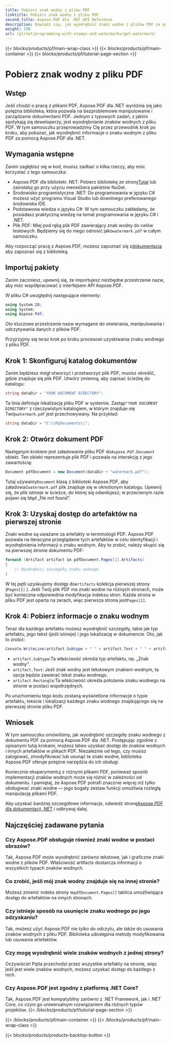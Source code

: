 ```yaml
---
title: Pobierz znak wodny z pliku PDF
linktitle: Pobierz znak wodny z pliku PDF
second_title: Aspose.PDF dla .NET API Reference
description: Dowiedz się, jak wyodrębnić znaki wodne z plików PDF za pomocą Aspose.PDF dla .NET, korzystając z przewodnika krok po kroku. Szczegółowy samouczek dotyczący wyodrębniania znaków wodnych.
weight: 100
url: /pl/net/programming-with-stamps-and-watermarks/get-watermark/
---
```


{{< blocks/products/pf/main-wrap-class >}}
{{< blocks/products/pf/main-container >}}
{{< blocks/products/pf/tutorial-page-section >}}

# Pobierz znak wodny z pliku PDF

## Wstęp

Jeśli chodzi o pracę z plikami PDF, Aspose.PDF dla .NET wyróżnia się jako potężna biblioteka, która pozwala na bezproblemowe manipulowanie i zarządzanie dokumentami PDF. Jednym z typowych zadań, z jakimi spotykają się deweloperzy, jest wyodrębnianie znaków wodnych z pliku PDF. W tym samouczku przeprowadzimy Cię przez przewodnik krok po kroku, aby pokazać, jak wyodrębnić informacje o znaku wodnym z pliku PDF za pomocą Aspose.PDF dla .NET.

## Wymagania wstępne

Zanim zagłębisz się w kod, musisz zadbać o kilka rzeczy, aby móc korzystać z tego samouczka:

-  Aspose.PDF dla biblioteki .NET: Pobierz bibliotekę ze strony[Tutaj](https://releases.aspose.com/pdf/net/) lub zainstaluj go przy użyciu menedżera pakietów NuGet.
- Środowisko programistyczne .NET: Do programowania w języku C# możesz użyć programu Visual Studio lub dowolnego preferowanego środowiska IDE.
- Podstawowa wiedza o języku C#: W tym samouczku zakładamy, że posiadasz praktyczną wiedzę na temat programowania w języku C# i .NET.
-  Plik PDF: Miej pod ręką plik PDF zawierający znak wodny do celów testowych. Będziemy się do niego odnosić jako`watermark.pdf` w całym samouczku.

 Aby rozpocząć pracę z Aspose.PDF, możesz zapoznać się z[dokumentacja](https://reference.aspose.com/pdf/net/) aby zapoznać się z biblioteką.

## Importuj pakiety

Zanim zaczniesz, upewnij się, że importujesz niezbędne przestrzenie nazw, aby móc współpracować z interfejsem API Aspose.PDF. 

W pliku C# uwzględnij następujące elementy:

```csharp
using System.IO;
using System;
using Aspose.Pdf;
```

Oto kluczowe przestrzenie nazw wymagane do otwierania, manipulowania i odczytywania danych z plików PDF.

Przyjrzyjmy się teraz krok po kroku procesowi uzyskiwania znaku wodnego z pliku PDF.

## Krok 1: Skonfiguruj katalog dokumentów

Zanim będziesz mógł otworzyć i przetworzyć plik PDF, musisz określić, gdzie znajduje się plik PDF. Utwórz zmienną, aby zapisać ścieżkę do katalogu:

```csharp
string dataDir = "YOUR DOCUMENT DIRECTORY";
```

 Ta linia definiuje lokalizację pliku PDF w systemie. Zastąp`"YOUR DOCUMENT DIRECTORY"` z rzeczywistym katalogiem, w którym znajduje się Twój`watermark.pdf` jest przechowywany. Na przykład:

```csharp
string dataDir = "C:\\MyDocuments\\";
```

## Krok 2: Otwórz dokument PDF

 Następnym krokiem jest załadowanie pliku PDF do`Aspose.Pdf.Document` obiekt. Ten obiekt reprezentuje plik PDF i pozwala na interakcję z jego zawartością:

```csharp
Document pdfDocument = new Document(dataDir + "watermark.pdf");
```

 Tutaj używamy`Document` klasę z biblioteki Aspose.PDF, aby załadować`watermark.pdf` plik znajduje się w określonym katalogu. Upewnij się, że plik istnieje w ścieżce, do której się odwołujesz; w przeciwnym razie pojawi się błąd „file not found”.

## Krok 3: Uzyskaj dostęp do artefaktów na pierwszej stronie

Znaki wodne są uważane za artefakty w terminologii PDF. Aspose.PDF pozwala na iteracyjne przeglądanie tych artefaktów w celu identyfikacji i wyodrębnienia informacji o znaku wodnym. Aby to zrobić, należy skupić się na pierwszej stronie dokumentu PDF:

```csharp
foreach (Artifact artifact in pdfDocument.Pages[1].Artifacts)
{
    // Wyodrębnij szczegóły znaku wodnego
}
```

 W tej pętli uzyskujemy dostęp do`Artifacts` kolekcja pierwszej strony (`Pages[1]` ). Jeśli Twój plik PDF ma znaki wodne na różnych stronach, może być konieczna odpowiednia modyfikacja indeksu stron. Każda strona w pliku PDF jest oparta na zerach, więc pierwsza strona jest`Pages[1]`.

## Krok 4: Pobierz informacje o znaku wodnym

Teraz dla każdego artefaktu możesz wyodrębnić szczegóły, takie jak typ artefaktu, jego tekst (jeśli istnieje) i jego lokalizację w dokumencie. Oto, jak to zrobić:

```csharp
Console.WriteLine(artifact.Subtype + " " + artifact.Text + " " + artifact.Rectangle);
```

- `artifact.Subtype`:Ta właściwość określa typ artefaktu, np. „Znak wodny”.
- `artifact.Text`: Jeśli znak wodny jest tekstowym znakiem wodnym, ta opcja będzie zawierać tekst znaku wodnego.
- `artifact.Rectangle`:Ta właściwość określa położenie znaku wodnego na stronie w postaci współrzędnych.

Po uruchomieniu tego kodu zostaną wyświetlone informacje o typie artefaktu, tekście i lokalizacji każdego znaku wodnego znajdującego się na pierwszej stronie pliku PDF.

## Wniosek

W tym samouczku omówiliśmy, jak wyodrębnić szczegóły znaku wodnego z dokumentu PDF za pomocą Aspose.PDF dla .NET. Postępując zgodnie z opisanymi tutaj krokami, możesz łatwo uzyskać dostęp do znaków wodnych i innych artefaktów w plikach PDF. Niezależnie od tego, czy musisz zalogować, zmodyfikować lub usunąć te znaki wodne, biblioteka Aspose.PDF oferuje potężne narzędzia do ich obsługi.

Koniecznie eksperymentuj z różnymi plikami PDF, ponieważ sposób implementacji znaków wodnych może się różnić w zależności od dokumentu. I pamiętaj, że Aspose.PDF potrafi znacznie więcej niż tylko obsługiwać znaki wodne — jego bogaty zestaw funkcji umożliwia rozległą manipulację plikami PDF.

 Aby uzyskać bardziej szczegółowe informacje, odwiedź stronę[Aspose.PDF dla dokumentacji .NET](https://reference.aspose.com/pdf/net/) i odkrywaj dalej.

## Najczęściej zadawane pytania

### Czy Aspose.PDF obsługuje również znaki wodne w postaci obrazów?
Tak, Aspose.PDF może wyodrębnić zarówno tekstowe, jak i graficzne znaki wodne z plików PDF. Właściwość artifacts dostarcza informacji o wszystkich typach znaków wodnych.

### Co zrobić, jeśli mój znak wodny znajduje się na innej stronie?
 Możesz zmienić indeks strony w`pdfDocument.Pages[]` tablica umożliwiająca dostęp do artefaktów na innych stronach.

### Czy istnieje sposób na usunięcie znaku wodnego po jego odzyskaniu?
Tak, możesz użyć Aspose.PDF nie tylko do odczytu, ale także do usuwania znaków wodnych z pliku PDF. Biblioteka udostępnia metody modyfikowania lub usuwania artefaktów.

### Czy mogę wyodrębnić wiele znaków wodnych z jednej strony?
Oczywiście! Pętla przechodzi przez wszystkie artefakty na stronie, więc jeśli jest wiele znaków wodnych, możesz uzyskać dostęp do każdego z nich.

### Czy Aspose.PDF jest zgodny z platformą .NET Core?
Tak, Aspose.PDF jest kompatybilny zarówno z .NET Framework, jak i .NET Core, co czyni go uniwersalnym rozwiązaniem dla różnych typów projektów.
{{< /blocks/products/pf/tutorial-page-section >}}

{{< /blocks/products/pf/main-container >}}
{{< /blocks/products/pf/main-wrap-class >}}

{{< blocks/products/products-backtop-button >}}
